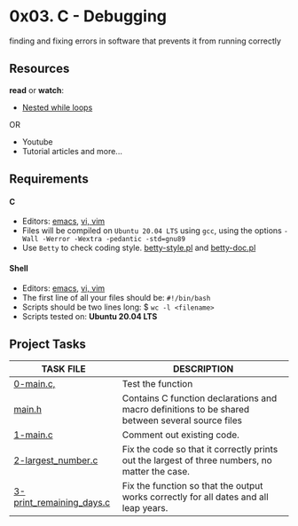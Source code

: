 
# 0x03. C - Debugging

finding and fixing errors in software that prevents it from running correctly

## Resources

__read__ or __watch__:

- [Nested while loops](https://intranet.alxswe.com/rltoken/Vg1zzzrxLhPh71405uggSg)

OR  

- Youtube 
- Tutorial articles and more...

## Requirements

#### C

- Editors: [emacs](https://www.gnu.org/software/emacs/), [vi, vim](https://www.vim.org/)
- Files will be compiled on `Ubuntu 20.04 LTS` using `gcc`, using the options `-Wall -Werror -Wextra -pedantic -std=gnu89`
- Use `Betty` to check coding style. [betty-style.pl](https://github.com/holbertonschool/Betty/blob/master/betty-style.pl) and [betty-doc.pl](https://github.com/holbertonschool/Betty/blob/master/betty-doc.pl)

#### Shell

- Editors: [emacs](https://www.gnu.org/software/emacs/), [vi, vim](https://www.vim.org/)
- The first line of all your files should be: `#!/bin/bash`
- Scripts should be two lines long: $ `wc -l <filename>`
- Scripts tested on: __Ubuntu 20.04 LTS__

## Project Tasks

| TASK FILE                      | DESCRIPTION      | 
|  -----------                   |  -----------     |
|[0-main.c,](https://github.com/lebogangolifant/alx-low_level_programming/blob/master/0x03-debugging/0-main.c) | Test the function|
|[main.h](https://github.com/lebogangolifant/alx-low_level_programming/blob/master/0x03-debugging/main.h)|Contains C function declarations and macro definitions to be shared between several source files|
|[1-main.c](https://github.com/lebogangolifant/alx-low_level_programming/blob/master/0x03-debugging/1-main.c)|Comment out existing code.|
|[2-largest_number.c](https://github.com/lebogangolifant/alx-low_level_programming/blob/master/0x03-debugging/2-largest_number.c)|Fix the code so that it correctly prints out the largest of three numbers, no matter the case.|
|[3-print_remaining_days.c](https://github.com/lebogangolifant/alx-low_level_programming/blob/master/0x03-debugging/3-print_remaining_days.c)|Fix the function so that the output works correctly for all dates and all leap years.|
